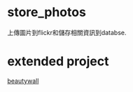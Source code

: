 # store_photos

上傳圖片到flickr和儲存相關資訊到databse.

# extended project

[beautywall](https://github.com/peter279k/beautywall)

